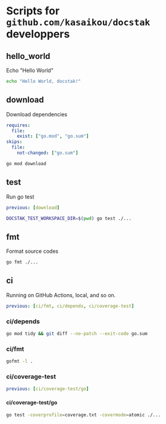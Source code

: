 # Scripts for `github.com/kasaikou/docstak` developpers

## hello_world

Echo "Hello World"

```sh
echo "Hello World, docstak!"
```

## download

Download dependencies

```yaml:docstak.yml
requires:
  file:
    exist: ["go.mod", "go.sum"]
skips:
  file:
    not-changed: ["go.sum"]
```

```sh
go mod download
```

## test

Run go test

```yaml:docstak.yml
previous: [download]
```

```sh
DOCSTAK_TEST_WORKSPACE_DIR=$(pwd) go test ./...
```

## fmt

Format source codes

```sh
go fmt ./...
```

## ci

Running on GitHub Actions, local, and so on.

```yaml:docstak.yml
previous: [ci/fmt, ci/depends, ci/coverage-test]
```

### ci/depends

```sh
go mod tidy && git diff --no-patch --exit-code go.sum
```

### ci/fmt

```sh
gofmt -l .
```

### ci/coverage-test

```yaml:docstak.yml
previous: [ci/coverage-test/go]
```

#### ci/coverage-test/go

```sh
go test -coverprofile=coverage.txt -covermode=atomic ./...
```
